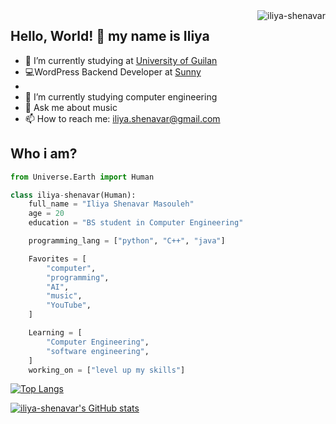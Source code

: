 <img align="right" src="https://komarev.com/ghpvc/?username=iliya-shenavar" alt="iliya-shenavar" />


## Hello, World! 👋 my name is Iliya


- 🔭 I’m currently studying at [University of Guilan](https://english.guilan.ac.ir/)
- 💻WordPress Backend Developer at [Sunny](https://isunny.ir/)
- 
- 🌱 I’m currently studying computer engineering
- 💬 Ask me about music 
- 📫 How to reach me: iliya.shenavar@gmail.com 


## Who i am?
```py
from Universe.Earth import Human

class iliya-shenavar(Human):
    full_name = "Iliya Shenavar Masouleh"
    age = 20
    education = "BS student in Computer Engineering"

    programming_lang = ["python", "C++", "java"]

    Favorites = [
        "computer",
        "programming",
        "AI",
        "music",
        "YouTube", 
    ]

    Learning = [
        "Computer Engineering",
        "software engineering",
    ]
    working_on = ["level up my skills"]

```



[![Top Langs](https://github-readme-stats.vercel.app/api/top-langs/?username=iliya-shenavar&hide=Vim+Script,Vim+Snippet,C&theme=tokyonight&hide_border=true&border_radius=10&bg_color=15,0d1117,1a1b26&show_icons=true&layout=compact)](https://github.com/iliya-shenavar)


[![iliya-shenavar's GitHub stats](https://github-readme-stats.vercel.app/api?username=iliya-shenavar&hide=prs&custom_title=My%20Github%20Stat's&show_icons=true&theme=tokyonight&border_radius=10&hide_border=true&bg_color=15,0d1117,1a1b26)](https://github.com/iliya-shenavar)


<!--
**iliya-shenavar/iliya-shenavar** is a ✨ _special_ ✨ repository because its `README.md` (this file) appears on your GitHub profile.

Here are some ideas to get you started:

- 🔭 I’m currently working on ...
- 🌱 I’m currently learning ...
- 👯 I’m looking to collaborate on ...
- 🤔 I’m looking for help with ...
- 💬 Ask me about ...
- 📫 How to reach me: ...
- 😄 Pronouns: ...
- ⚡ Fun fact: ...
-->
